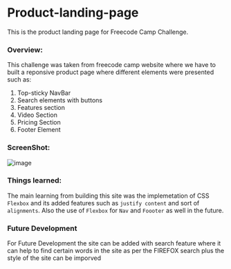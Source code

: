 # Product-landing-page
This is the product landing page for Freecode Camp Challenge.

### Overview:
This challenge was taken from freecode camp website where we have to built a reponsive product page where different elements were presented such as: 
  1) Top-sticky NavBar
  2) Search elements with buttons
  3) Features section
  4) Video Section 
  5) Pricing Section 
  6) Footer Element
  
  ### ScreenShot:
  ![image](https://user-images.githubusercontent.com/42742924/123548070-06d14e00-d783-11eb-99e0-cf959966b48d.png)

  
  ### Things learned: 
  The main learning from building this site was the implemetation of CSS ```Flexbox``` and its added features such as ```justify content``` and sort of ```alignments```. 
 Also the use of ```Flexbox``` for ```Nav``` and ```Foooter``` as well in the future.
 
 ### Future Development
 For Future Development the site can be added with search feature where it can help to find certain words in the site as per the FIREFOX search plus the style of the site can be imporved
